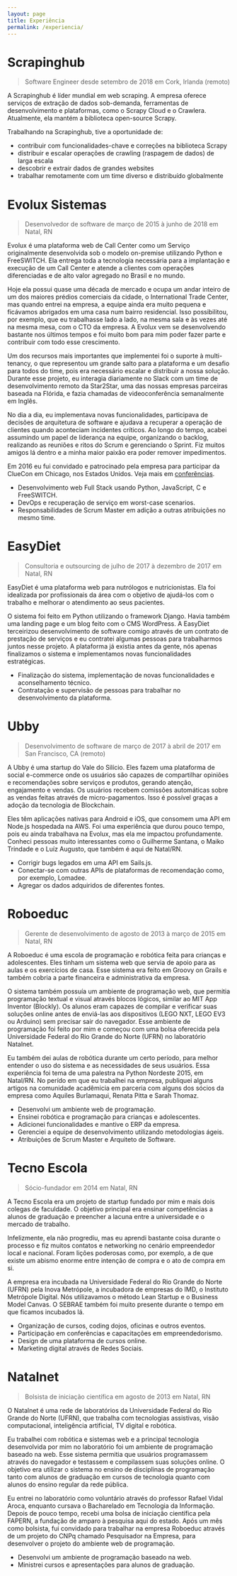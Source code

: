 ```yaml
---
layout: page
title: Experiência
permalink: /experiencia/
---
```


# Scrapinghub

> Software Engineer
> desde setembro de 2018
> em Cork, Irlanda (remoto)

A Scrapinghub é líder mundial em web scraping. A empresa oferece serviços de extração de dados sob-demanda, ferramentas de desenvolvimento e plataformas, como o Scrapy Cloud e o Crawlera. Atualmente, ela mantém a biblioteca open-source Scrapy.

Trabalhando na Scrapinghub, tive a oportunidade de:

- contribuir com funcionalidades-chave e correções na biblioteca Scrapy
- distribuir e escalar operações de crawling (raspagem de dados) de larga escala
- descobrir e extrair dados de grandes websites
- trabalhar remotamente com um time diverso e distribuído globalmente


# Evolux Sistemas

> Desenvolvedor de software 
> de março de 2015 à junho de 2018
> em Natal, RN

Evolux é uma plataforma web de Call Center como um Serviço originalmente desenvolvida sob o modelo on-premise utilizando Python e FreeSWITCH. Ela entrega toda a tecnologia necessária para a implantação e execução de um Call Center e atende a clientes com operações diferenciadas e de alto valor agregado no Brasil e no mundo.

Hoje ela possui quase uma década de mercado e ocupa um andar inteiro de um dos maiores prédios comerciais da cidade, o International Trade Center, mas quando entrei na empresa, a equipe ainda era muito pequena e ficávamos abrigados em uma casa num bairro residencial. Isso possibilitou, por exemplo, que eu trabalhasse lado a lado, na mesma sala e às vezes até na mesma mesa, com o CTO da empresa. A Evolux vem se desenvolvendo bastante nos últimos tempos e foi muito bom para mim poder fazer parte e contribuir com todo esse crescimento.

Um dos recursos mais importantes que implementei foi o suporte à multi-tenancy, o que representou um grande salto para a plataforma e um desafio para todos do time, pois era necessário escalar e distribuir a nossa solução. Durante esse projeto, eu interagia diariamente no Slack com um time de desenvolvimento remoto da Star2Star, uma das nossas empresas parceiras baseada na Flórida, e fazia chamadas de videoconferência semanalmente em Inglês.

No dia a dia, eu implementava novas funcionalidades, participava de decisões de arquitetura de software e ajudava a recuperar a operação de clientes quando aconteciam incidentes críticos. Ao longo do tempo, acabei assumindo um papel de liderança na equipe, organizando o backlog, realizando as reuniões e ritos do Scrum e gerenciando o Sprint. Fiz muitos amigos lá dentro e a minha maior paixão era poder remover impedimentos.

Em 2016 eu fui convidado e patrocinado pela empresa para participar da ClueCon em Chicago, nos Estados Unidos. Veja mais em [conferências](/conferencias).

- Desenvolvimento web Full Stack usando Python, JavaScript, C e FreeSWITCH.
- DevOps e recuperação de serviço em worst-case scenarios.
- Responsabilidades de Scrum Master em adição a outras atribuições no mesmo time.


# EasyDiet

> Consultoria e outsourcing
> de julho de 2017 à dezembro de 2017
> em Natal, RN

EasyDiet é uma plataforma web para nutrólogos e nutricionistas. Ela foi idealizada por profissionais da área com o objetivo de ajudá-los com o trabalho e melhorar o atendimento ao seus pacientes. 

O sistema foi feito em Python utilizando o framework Django. Havia também uma landing page e um blog feito com o CMS WordPress. A EasyDiet terceirizou desenvolvimento de software comigo através de um contrato de prestação de serviços e eu contratei algumas pessoas para trabalharmos juntos nesse projeto. A plataforma já existia antes da gente, nós apenas finalizamos o sistema e implementamos novas funcionalidades estratégicas.

- Finalização do sistema, implementação de novas funcionalidades e aconselhamento técnico.
- Contratação e supervisão de pessoas para trabalhar no desenvolvimento da plataforma.


# Ubby

> Desenvolvimento de software
> de março de 2017 à abril de 2017
> em San Francisco, CA (remoto)

A Ubby é uma startup do Vale do Silício. Eles fazem uma plataforma de social e-commerce onde os usuários são capazes de compartilhar opiniões e recomendações sobre serviços e produtos, gerando atenção, engajamento e vendas. Os usuários recebem comissões automáticas sobre as vendas feitas através de micro-pagamentos. Isso é possível graças a adoção da tecnologia de Blockchain.

Eles têm aplicações nativas para Android e iOS, que consomem uma API em Node.js hospedada na AWS. Foi uma experiência que durou pouco tempo, pois eu ainda trabalhava na Evolux, mas ela me impactou profundamente. Conheci pessoas muito interessantes como o Guilherme Santana, o Maiko Trindade e o Luíz Augusto, que também é aqui de Natal/RN.

- Corrigir bugs legados em uma API em Sails.js.
- Conectar-se com outras APIs de plataformas de recomendação como, por exemplo, Lomadee.
- Agregar os dados adquiridos de diferentes fontes.


# Roboeduc

> Gerente de desenvolvimento
> de agosto de 2013 à março de 2015
> em Natal, RN

A Roboeduc é uma escola de programação e robótica feita para crianças e adolescentes. Eles tinham um sistema web que servia de apoio para as aulas e os exercícios de casa. Esse sistema era feito em Groovy on Grails e também cobria a parte financeira e administrativa da empresa. 

O sistema também possuía um ambiente de programação web, que permitia programação textual e visual através blocos lógicos, similar ao MIT App Inventor (Blockly). Os alunos eram capazes de compilar e verificar suas soluções online antes de enviá-las aos dispositivos (LEGO NXT, LEGO EV3 ou Arduino) sem precisar sair do navegador. Esse ambiente de programação foi feito por mim e começou com uma bolsa oferecida pela Universidade Federal do Rio Grande do Norte (UFRN) no laboratório Natalnet.

Eu também dei aulas de robótica durante um certo período, para melhor entender o uso do sistema e as necessidades de seus usuários. Essa experiência foi tema de uma palestra na Python Nordeste 2015, em Natal/RN. No perído em que eu trabalhei na empresa, publiquei alguns artigos na comunidade acadêmicia em parceria com alguns dos sócios da empresa como Aquiles Burlamaqui, Renata Pitta e Sarah Thomaz.

- Desenvolvi um ambiente web de programação.
- Ensinei robótica e programação para crianças e adolescentes.
- Adicionei funcionalidades e mantive o ERP da empresa.
- Gerenciei a equipe de desenvolvimento utilizando metodologias ágeis.
- Atribuições de Scrum Master e Arquiteto de Software.


# Tecno Escola

> Sócio-fundador
> em 2014
> em Natal, RN

A Tecno Escola era um projeto de startup fundado por mim e mais dois colegas de faculdade. O objetivo principal era ensinar competências a alunos de graduação e preencher a lacuna entre a universidade e o mercado de trabalho.

Infelizmente, ela não progrediu, mas eu aprendi bastante coisa durante o processo e fiz muitos contatos e networking no cenário empreendedor local e nacional. Foram lições poderosas como, por exemplo, a de que existe um abismo enorme entre intenção de compra e o ato de compra em si.

A empresa era incubada na Universidade Federal do Rio Grande do Norte (UFRN) pela Inova Metrópole, a incubadora de empresas do IMD, o Instituto Metrópole Digital. Nós utilizavamos o método Lean Startup e o Business Model Canvas. O SEBRAE também foi muito presente durante o tempo em que ficamos incubados lá.

- Organização de cursos, coding dojos, oficinas e outros eventos.
- Participação em conferências e capacitações em empreendedorismo.
- Design de uma plataforma de cursos online.
- Marketing digital através de Redes Sociais.


# Natalnet

> Bolsista de iniciação científica
> em agosto de 2013
> em Natal, RN

O Natalnet é uma rede de laboratórios da Universidade Federal do Rio Grande do Norte (UFRN), que trabalha com tecnologias assistivas, visão computacional, inteligência artificial, TV digital e robótica.

Eu trabalhei com robótica e sistemas web e a principal tecnologia desenvolvida por mim no laboratório foi um ambiente de programação baseado na web. Esse sistema permitia que usuários programassem através do navegador e testassem e compilassem suas soluções online. O objetivo era utilizar o sistema no ensino de disciplinas de programação tanto com alunos de graduação em cursos de tecnologia quanto com alunos do ensino regular da rede pública.

Eu entrei no laboratório como voluntário através do professor Rafael Vidal Aroca, enquanto cursava o Bacharelado em Tecnologia da Informação. Depois de pouco tempo, recebi uma bolsa de iniciação científica pela FAPERN, a fundação de amparo à pesquisa aqui do estado. Após um mês como bolsista, fui convidado para trabalhar na empresa Roboeduc através de um projeto do CNPq chamado Pesquisador na Empresa, para desenvolver o projeto do ambiente web de programação.

- Desenvolvi um ambiente de programação baseado na web.
- Ministrei cursos e apresentações para alunos de graduação.
